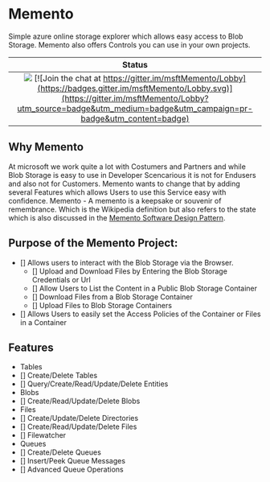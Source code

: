 # Memento
Simple azure online storage explorer which allows easy access to Blob Storage. Memento also offers Controls you can use in your own projects. 

| Status |
|:------:|
|[![](https://ocpte.visualstudio.com/_apis/public/build/definitions/758c51ee-9425-40cb-8e49-c9205c103bca/1/badge)](https://ocpte.visualstudio.com/Memento/_build?_a=completed&definitionId=1) [![Join the chat at https://gitter.im/msftMemento/Lobby](https://badges.gitter.im/msftMemento/Lobby.svg)](https://gitter.im/msftMemento/Lobby?utm_source=badge&utm_medium=badge&utm_campaign=pr-badge&utm_content=badge)|

Why Memento
--
At microsoft we work quite a lot with Costumers and Partners and while Blob Storage is easy to use in Developer Scencarious it is not for Endusers and also not for Customers. Memento wants to change that by adding several Features which allows Users to use this Service easy with confidence. 
Memento - A memento is a keepsake or souvenir of remembrance. Which is the Wikipedia definition but also refers to the state which is also discussed in the [Memento Software Design Pattern](https://en.wikipedia.org/wiki/Memento_pattern).

Purpose of the Memento Project:
---
- [] Allows users to interact with the Blob Storage via the Browser. 
  - [] Upload and Download Files by Entering the Blob Storage Credentials or Url
  - [] Allow Users to List the Content in a Public Blob Storage Container
  - [] Download Files from a Blob Storage Container
  - [] Upload Files to Blob Storage Containers
- [] Allows Users to easily set the Access Policies of the Container or Files in a Container

Features
---
- Tables
 - [] Create/Delete Tables
 - [] Query/Create/Read/Update/Delete Entities
- Blobs
 - [] Create/Read/Update/Delete Blobs
- Files
 - [] Create/Update/Delete Directories
 - [] Create/Read/Update/Delete Files
 - [] Filewatcher
- Queues
 - [] Create/Delete Queues
 - [] Insert/Peek Queue Messages
 - [] Advanced Queue Operations
